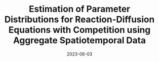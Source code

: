 ---
title: "Estimation of Parameter Distributions for
Reaction-Diffusion Equations with Competition using
Aggregate Spatiotemporal Data"
collection: publications
permalink: /publication/Nguyen2023_Estimation
date: 2023-06-03
venue: 'Bulletin of Mathematical Biology'
paperurl: 'https://doi.org/10.1007/s11538-023-01162-3'
citation: 'K Nguyen, E Rutter, K Flores. &quot;Estimation of Parameter Distributions for
Reaction-Diffusion Equations with Competition using
Aggregate Spatiotemporal Data.&quot; <i>Bulletin of Mathematical Biology</i>. (2023) 85:62.'
---